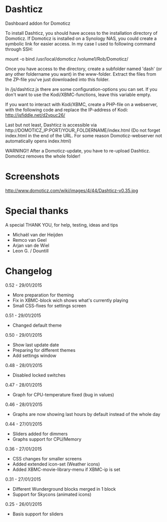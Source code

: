 # Dashticz
Dashboard addon for Domoticz

To install Dashticz, you should have access to the installation directory of Domoticz.
If Domoticz is installed on a Synology NAS, you could create a symbolic link for easier access.
In my case I used to following command through SSH:

mount -o bind /usr/local/domoticz /volume1/Rob/Domoticz/

Once you have access to the directory, create a subfolder named 'dash' (or any other foldername you want) in the www-folder. Extract the files from the ZP-file you've just downloaded into this folder.

In /js/dashticz.js there are some configuration-options you can set.
If you don't want to use the Kodi/XBMC-functions, leave this variable empty.

If you want to interact with Kodi/XBMC, create a PHP-file on a webserver, with the following code and replace the IP-address of Kodi:
http://jsfiddle.net/d2vpuc26/ 

Last but not least, Dashticz is accessible via http://DOMOTICZ_IP:PORT/YOUR_FOLDERNAME/index.html
(Do not forget index.html in the end of the URL. For some reason Domoticz-webserver not automatically opens index.html)

WARNING!!
After a Domoticz-update, you have to re-upload Dashticz.
Domoticz removes the whole folder!


# Screenshots
http://www.domoticz.com/wiki/images/4/44/Dashticz-v0.35.jpg


# Special thanks

A special THANK YOU, for help, testing, ideas and tips
- Michaël van der Heijden
- Remco van Geel
- Arjan van de Wiel
- Leon G. / Dountill


# Changelog

0.52 - 29/01/2015
- More preparation for theming
- Fix in XBMC-block wich shows what's currently playing
- Small CSS-fixes for settings screen

0.51 - 29/01/2015
- Changed default theme

0.50 - 29/01/2015
- Show last update date
- Preparing for different themes
- Add settings window

0.48 - 28/01/2015
- Disabled locked switches

0.47 - 28/01/2015
- Graph for CPU-temperature fixed (bug in values)

0.46 - 28/01/2015
- Graphs are now showing last hours by default instead of the whole day

0.44 - 27/01/2015
- Sliders added for dimmers
- Graphs support for CPU/Memory

0.36 - 27/01/2015
- CSS changes for smaller screens
- Added extended icon-set (Weather icons)
- Added XBMC-movie-library-menu if XBMC-ip is set

0.31 - 27/01/2015
- Different Wunderground blocks merged in 1 block
- Support for Skycons (animated icons)

0.25 - 26/01/2015
- Basis support for sliders